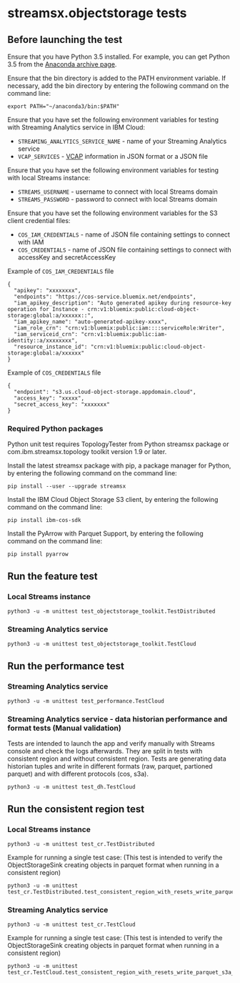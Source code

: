 # streamsx.objectstorage tests

## Before launching the test

Ensure that you have Python 3.5 installed. For example, you can get Python 3.5 from the [Anaconda archive page](https://repo.continuum.io/archive/index.html).

Ensure that the bin directory is added to the PATH environment variable. If necessary, add the bin directory by entering the following command on the command line:

    export PATH="~/anaconda3/bin:$PATH"

Ensure that you have set the following environment variables for testing with Streaming Analytics service in IBM Cloud:

* `STREAMING_ANALYTICS_SERVICE_NAME` - name of your Streaming Analytics service
* `VCAP_SERVICES` - [VCAP](https://console.bluemix.net/docs/services/StreamingAnalytics/r_vcap_services.html#r_vcap_services) information in JSON format or a JSON file

Ensure that you have set the following environment variables for testing with local Streams instance:

* `STREAMS_USERNAME` - username to connect with local Streams domain
* `STREAMS_PASSWORD` - password to connect with local Streams domain

Ensure that you have set the following environment variables for the S3 client credential files:

* `COS_IAM_CREDENTIALS` - name of JSON file containing settings to connect with IAM
* `COS_CREDENTIALS` - name of JSON file containing settings to connect with accessKey and secretAccessKey

Example of `COS_IAM_CREDENTIALS` file

    {
      "apikey": "xxxxxxxx",
      "endpoints": "https://cos-service.bluemix.net/endpoints",
      "iam_apikey_description": "Auto generated apikey during resource-key operation for Instance - crn:v1:bluemix:public:cloud-object-storage:global:a/xxxxxx::",
      "iam_apikey_name": "auto-generated-apikey-xxxx",
      "iam_role_crn": "crn:v1:bluemix:public:iam::::serviceRole:Writer",
      "iam_serviceid_crn": "crn:v1:bluemix:public:iam-identity::a/xxxxxxxx",
      "resource_instance_id": "crn:v1:bluemix:public:cloud-object-storage:global:a/xxxxxx"
    }

Example of `COS_CREDENTIALS` file

    {
      "endpoint": "s3.us.cloud-object-storage.appdomain.cloud",
      "access_key": "xxxxx",
      "secret_access_key": "xxxxxxx"
    }

### Required Python packages

Python unit test requires TopologyTester from Python streamsx package or com.ibm.streamsx.topology toolkit version 1.9 or later.

Install the latest streamsx package with pip, a package manager for Python, by entering the following command on the command line:

    pip install --user --upgrade streamsx


Install the IBM Cloud Object Storage S3 client, by entering the following command on the command line:

    pip install ibm-cos-sdk


Install the PyArrow with Parquet Support, by entering the following command on the command line:

    pip install pyarrow


## Run the feature test

### Local Streams instance

    python3 -u -m unittest test_objectstorage_toolkit.TestDistributed

### Streaming Analytics service

    python3 -u -m unittest test_objectstorage_toolkit.TestCloud


## Run the performance test

### Streaming Analytics service

    python3 -u -m unittest test_performance.TestCloud

### Streaming Analytics service - data historian performance and format tests (Manual validation)

Tests are intended to launch the app and verify manually with Streams console and check the logs afterwards.
They are split in tests with consistent region and without consistent region.
Tests are generating data historian tuples and write in different formats (raw, parquet, partioned parquet) and with different protocols (cos, s3a).

    python3 -u -m unittest test_dh.TestCloud


## Run the consistent region test

### Local Streams instance

    python3 -u -m unittest test_cr.TestDistributed

Example for running a single test case: (This test is intended to verify the ObjectStorageSink creating objects in parquet format when running in a consistent region)

    python3 -u -m unittest test_cr.TestDistributed.test_consistent_region_with_resets_write_parquet_s3a_iam

### Streaming Analytics service

    python3 -u -m unittest test_cr.TestCloud

Example for running a single test case: (This test is intended to verify the ObjectStorageSink creating objects in parquet format when running in a consistent region)

    python3 -u -m unittest test_cr.TestCloud.test_consistent_region_with_resets_write_parquet_s3a_iam




